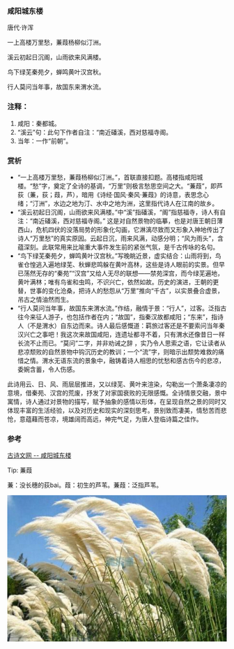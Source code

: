 
### 咸阳城东楼

唐代·许浑

一上高楼万里愁，蒹葭杨柳似汀洲。

溪云初起日沉阁，山雨欲来风满楼。

鸟下绿芜秦苑夕，蝉鸣黄叶汉宫秋。

行人莫问当年事，故国东来渭水流。

### 注释：

1. 咸阳：秦都城。
2. “溪云”句：此句下作者自注：“南近磻溪，西对慈福寺阁。
3. 当年：一作“前朝”。

### 赏析

- “一上高楼万里愁，蒹葭杨柳似汀洲。”，首联直接扣题。高楼指咸阳城楼。“愁”字，奠定了全诗的基调，“万里”则极言愁思空间之大。“蒹葭”，即芦荻（蒹，荻；葭，芦），暗用《诗经·国风·秦风·蒹葭》的诗意，表思念心绪；“汀洲”，水边之地为汀、水中之地为洲，这里指代诗人在江南的故乡。
- “溪云初起日沉阁，山雨欲来风满楼。”中“溪”指磻溪，“阁”指慈福寺，诗人有自注：“南近磻溪，西对慈福寺阁。” 这是对自然景物的临摹，也是对唐王朝日薄西山，危机四伏的没落局势的形象化勾画，它淋漓尽致而又形象入神地传出了诗人“万里愁”的真实原因。云起日沉，雨来风满，动感分明；“风为雨头”，含蕴深刻。此联常用来比喻重大事件发生前的紧张气氛，是千古传咏的名句。
- “鸟下绿芜秦苑夕，蝉鸣黄叶汉宫秋。”写晚眺近景，虚实结合：山雨将到，鸟雀仓惶逃入遍地绿芜、秋蝉悲鸣躲在黄叶高林，这些是诗人眼前的实景。但早已荡然无存的“秦苑”“汉宫”又给人无尽的联想——禁苑深宫，而今绿芜遍地，黄叶满林；唯有鸟雀和虫鸣，不识兴亡，依然如故。历史的演进，王朝的更替，世事的变化沧桑，把诗人的愁怨从“万里”推向“千古”，以实景叠合虚景，吊古之情油然而生。
- “行人莫问当年事，故国东来渭水流。”作结，融情于景：“行人”，过客。泛指古往今来征人游子，也包括作者在内；“故国”，指秦汉故都咸阳；“东来”，指诗人（不是渭水）自东边而来。诗人最后感慨道：羁旅过客还是不要索问当年秦汉兴亡之事吧！我这次来故国咸阳，连遗址都寻不着，只有渭水还像昔日一样长流不止而已。“莫问”二字，并非劝诫之辞 ，实乃令人思索之语，它让读者从悲凉颓败的自然景物中钩沉历史的教训；一个“流”字，则暗示出颓势难救的痛惜之情。渭水无语东流的景象中，融铸着诗人相思的忧愁和感古伤今的悲凉，委婉含蓄，令人伤感。

此诗用云、日、风、雨层层推进，又以绿芜、黄叶来渲染，勾勒出一个萧条凄凉的意境，借秦苑、汉宫的荒废，抒发了对家国衰败的无限感慨。全诗情景交融，景中寓情，诗人通过对景物的描写，赋予抽象的感情以形体，在呈现自然之景的同时又体现丰富的生活经验，以及对历史和现实的深刻思考。景别致而凄美，情愁苦而悲怆，意蕴藉而苍凉，境雄阔而高远，神完气足，为唐人登临诗篇之佳作。

### 参考

[古诗文网 -- 咸阳城东楼](https://so.gushiwen.org/shiwenv_65bc4719e0b1.aspx)



Tip: 蒹葭

蒹：没长穗的荻bai。葭：初生的芦苇。蒹葭：泛指芦苇。

![蒹葭](/蒹葭.jpg)